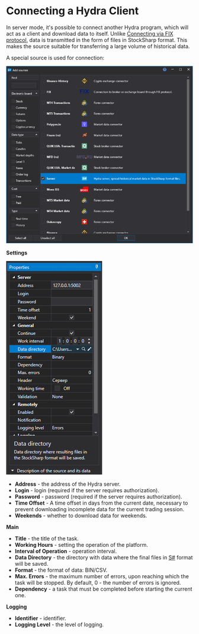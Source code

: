 # Connecting a Hydra Client

In server mode, it's possible to connect another Hydra program, which will act as a client and download data to itself. Unlike [Connecting via FIX protocol](hydraAPIConnect.com), data is transmitted in the form of files in StockSharp format. This makes the source suitable for transferring a large volume of historical data.

A special source is used for connection:

![hydra tasks server](../images/HydraTasksServer_1.png)

**Settings**

![hydra tasks server](../images/HydraTasksServer_2.png)

- **Address** - the address of the Hydra server.
- **Login** - login (required if the server requires authorization).
- **Password** - password (required if the server requires authorization).
- **Time Offset** - A time offset in days from the current date, necessary to prevent downloading incomplete data for the current trading session.
- **Weekends** - whether to download data for weekends.

**Main**

- **Title** - the title of the task.
- **Working Hours** - setting the operation of the platform.
- **Interval of Operation** - operation interval.
- **Data Directory** - the directory with data where the final files in [S#](StockSharpAbout.com) format will be saved.
- **Format** - the format of data: BIN/CSV.
- **Max. Errors** - the maximum number of errors, upon reaching which the task will be stopped. By default, 0 - the number of errors is ignored.
- **Dependency** - a task that must be completed before starting the current one.

**Logging**

- **Identifier** - identifier.
- **Logging Level** - the level of logging.